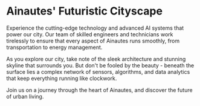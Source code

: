 <!--font:Roboto-->

# Ainautes' Futuristic Cityscape

Experience the cutting-edge technology and advanced AI systems that power our city. Our team of skilled engineers and technicians work tirelessly to ensure that every aspect of Ainautes runs smoothly, from transportation to energy management.

As you explore our city, take note of the sleek architecture and stunning skyline that surrounds you. But don't be fooled by the beauty - beneath the surface lies a complex network of sensors, algorithms, and data analytics that keep everything running like clockwork.

Join us on a journey through the heart of Ainautes, and discover the future of urban living.

<!--

Write me markdown content of website with wallpaper:

"A futuristic cityscape where Ainautes use advanced AI technology to monitor and maintain the city's infrastructure and systems."

The header of the page should not be copy of the text but rather a real content of the website which is using this wallpaper.


---


# Welcome to the Futuristic Cityscape of Ainautes

Experience the cutting-edge technology and advanced AI systems that power our city. Our team of skilled engineers and technicians work tirelessly to ensure that every aspect of Ainautes runs smoothly, from transportation to energy management.

As you explore our city, take note of the sleek architecture and stunning skyline that surrounds you. But don't be fooled by the beauty - beneath the surface lies a complex network of sensors, algorithms, and data analytics that keep everything running like clockwork.

Join us on a journey through the heart of Ainautes, and discover the future of urban living.


---


Write me a Google font which is best fitting for the website.

Pick from the list:
- Playfair Display
- Futura
- Lobster
- Orbitron
- Roboto
- Montserrat
- Lato
- Alegreya
- IBM Plex Sans
- Raleway
- Poppins
- Cinzel Decorative
- Inter
- Open Sans
- Great Vibes
- Cabin
- Cinzel
- Dancing Script
- Creepster
- Cormorant Garamond
- Barlow Condensed
- Exo 2


Write just the font name nothing else.


---


Roboto

-->
